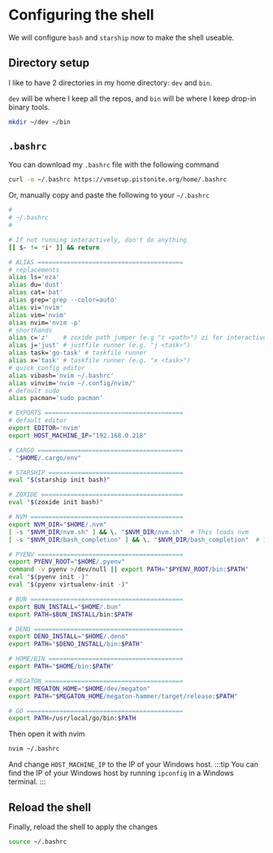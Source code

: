 # Configuring the shell
We will configure `bash` and `starship` now to make the shell useable.

## Directory setup
I like to have 2 directories in my home directory: `dev` and `bin`.

`dev` will be where I keep all the repos, and `bin` will be where I keep drop-in binary tools.

```bash
mkdir ~/dev ~/bin
```

## `.bashrc`
You can download my `.bashrc` file with the following command
```bash
curl -o ~/.bashrc https://vmsetup.pistonite.org/home/.bashrc
```

Or, manually copy and paste the following to your `~/.bashrc`
```bash
#
# ~/.bashrc
#

# If not running interactively, don't do anything
[[ $- != *i* ]] && return

# ALIAS ========================================
# replacements
alias ls='eza' 
alias du='dust'
alias cat='bat'
alias grep='grep --color=auto'
alias vi='nvim'
alias vim='nvim'
alias nvim='nvim -p'
# shorthands
alias c='z'    # zoxide path jumper (e.g "c <path>") zi for interactive
alias j='just' # justfile runner (e.g. "j <task>")
alias task='go-task' # taskfile runner
alias x='task' # taskfile runner (e.g. "x <task>")
# quick config editor
alias vibash='nvim ~/.bashrc'
alias vinvim='nvim ~/.config/nvim/'
# default sudo
alias pacman='sudo pacman'

# EXPORTS ======================================
# default editor
export EDITOR='nvim'
export HOST_MACHINE_IP="192.168.0.218"

# CARGO ========================================
. "$HOME/.cargo/env"

# STARSHIP =====================================
eval "$(starship init bash)"

# ZOXIDE =======================================
eval "$(zoxide init bash)"

# NVM ==========================================
export NVM_DIR="$HOME/.nvm"
[ -s "$NVM_DIR/nvm.sh" ] && \. "$NVM_DIR/nvm.sh"  # This loads nvm
[ -s "$NVM_DIR/bash_completion" ] && \. "$NVM_DIR/bash_completion"  # This loads nvm bash_completion

# PYENV ========================================
export PYENV_ROOT="$HOME/.pyenv"
command -v pyenv >/dev/null || export PATH="$PYENV_ROOT/bin:$PATH"
eval "$(pyenv init -)"
eval "$(pyenv virtualenv-init -)"

# BUN ==========================================
export BUN_INSTALL="$HOME/.bun"
export PATH=$BUN_INSTALL/bin:$PATH

# DENO =========================================
export DENO_INSTALL="$HOME/.deno"
export PATH="$DENO_INSTALL/bin:$PATH"

# HOME/BIN =====================================
export PATH="$HOME/bin:$PATH"

# MEGATON ======================================
export MEGATON_HOME="$HOME/dev/megaton"
export PATH="$MEGATON_HOME/megaton-hammer/target/release:$PATH"

# GO ===========================================
export PATH=/usr/local/go/bin:$PATH
```

Then open it with nvim
```bash
nvim ~/.bashrc
```
And change `HOST_MACHINE_IP` to the IP of your Windows host.
:::tip
You can find the IP of your Windows host by running `ipconfig` in a Windows terminal.
:::

## Reload the shell
Finally, reload the shell to apply the changes
```bash
source ~/.bashrc
```
